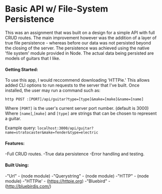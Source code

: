 # Basic API w/ File-System Persistence

This was an assignment that was built on a design for a simple API with full CRUD routes. The main improvement however was the addition of a layer of true file persistence - whereas before our data was not persisted beyond the closing of the server. The persistence was achieved using the native 'file system' module provided in Node. The actual data being persisted are models of guitars that I like.

#### Getting Started:
To use this app, I would reccommend downloading 'HTTPie.' This allows added CLI options to run requests to the server that I've built. Once installed, the user may run a command such as:
```
http POST :[PORT]/api/guitar?type=[type]&make=[make]&name=[name]
```
Where ```[PORT]``` is the user's current server port number. (default is 3000)
Where ```[name]```,```[make]``` and ```[type]``` are strings that can be chosen to represent a guitar.

Example query:
```localhost:3000/api/guitar?name=stratocaster&make=fender&type=electric```
#### Features:
-Full CRUD routes.
-True data persistence
-Error handling and testing.

#### Built Using:
-"Url" - (node module)
-"Querystring" - (node module)
-"HTTP" - (node module)
-"HTTPie' - (https://httpie.org)
-"Bluebird" - (http://bluebirdjs.com/)
